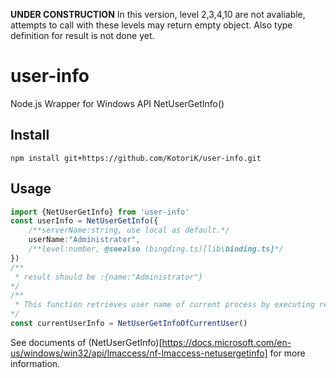 **UNDER CONSTRUCTION**
In this version, level 2,3,4,10 are not avaliable, attempts to call with these levels may return empty object. 
Also type definition for result is not done yet.
# user-info
Node.js Wrapper for Windows API NetUserGetInfo()
## Install
```npm install git+https://github.com/KotoriK/user-info.git```
## Usage
```ts
import {NetUserGetInfo} from 'user-info'
const userInfo = NetUserGetInfo({
    /**serverName:string, use local as default.*/
    userName:"Administrator",
    /**level:number, @seealso (bingding.ts)[lib\binding.ts]*/
})
/**
 * result should be :{name:"Administrator"}
*/
/**
 * This function retrieves user name of current process by executing require('os').userInfo().username
*/
const currentUserInfo = NetUserGetInfoOfCurrentUser()

```
See documents of (NetUserGetInfo)[https://docs.microsoft.com/en-us/windows/win32/api/lmaccess/nf-lmaccess-netusergetinfo] for more information.